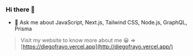 ### Hi there 👋

- 💬 Ask me about JavaScript, Next.js, Tailwind CSS, Node.js, GraphQL, Prisma

> Visit my website to know more about me 😀 => [https://diegofrayo.vercel.app](http://diegofrayo.vercel.app/)
